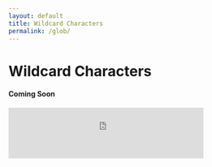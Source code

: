 ```yaml
---
layout: default
title: Wildcard Characters
permalink: /glob/
---
```

<div class="jumbotron pink-cover">
    <h1>Wildcard Characters</h1>
    <h4>Coming Soon</h4>
    <div class="substack-wrap">
        <iframe src="https://sunsetsparknyc.substack.com/embed" height="100" width="384" style="" frameborder="0" scrolling="no"></iframe>
    <div>
</div>
